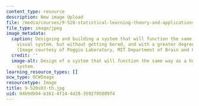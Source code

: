 ```yaml
---
content_type: resource
description: New image Upload
file: /media/courses/9-520-statistical-learning-theory-and-applications-spring-2003/04b9db94b1614f144d283592705089f4_9-520s03-th.jpg
file_type: image/jpeg
image_metadata:
  caption: Designing and building a system that will function the same way as a human
    visual system, but without getting bored, and with a greater degree of accuracy.
    (Image courtesy of Poggio Laboratory, MIT Department of Brain and Cognitive Sciences.)
  credit: ''
  image-alt: Design of a system that will function the same way as a human visual
    system.
learning_resource_types: []
ocw_type: OCWImage
resourcetype: Image
title: 9-520s03-th.jpg
uid: 04b9db94-b161-4f14-4d28-3592705089f4
---
```

